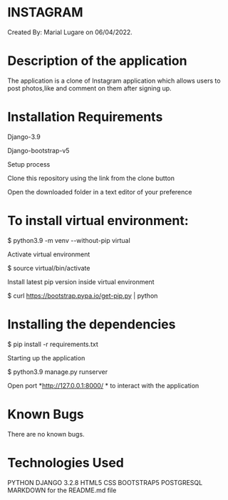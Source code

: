 # INSTAGRAM
Created By: Marial Lugare on 06/04/2022.

 #  Description of the application
The application is a clone of Instagram application which allows users to post photos,like and comment on them after signing up.

 # Installation Requirements
 
Django-3.9

Django-bootstrap-v5

Setup process

Clone this repository using the link from the clone button

Open the downloaded folder in a text editor of your preference

# To install virtual environment:

$ python3.9 -m venv --without-pip virtual

Activate virtual environment

$ source virtual/bin/activate

Install latest pip version inside virtual environment

$ curl https://bootstrap.pypa.io/get-pip.py | python

 # Installing the dependencies
$ pip install -r requirements.txt

Starting up the application

$ python3.9 manage.py runserver

Open port *http://127.0.0.1:8000/ * to interact with the application

 # Known Bugs
There are no known bugs.

 # Technologies Used
PYTHON
DJANGO 3.2.8
HTML5
CSS
BOOTSTRAP5
POSTGRESQL
MARKDOWN for the README.md file
